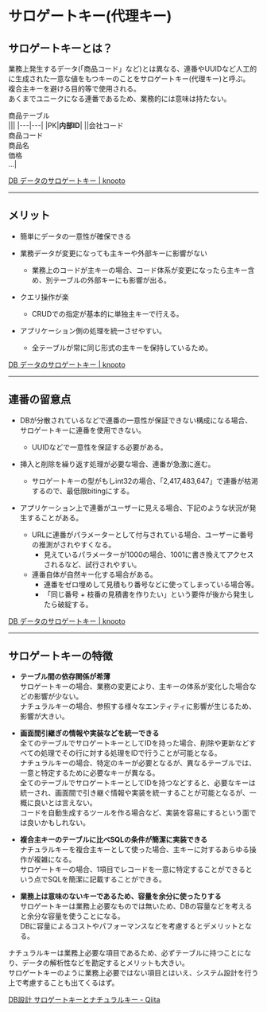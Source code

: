 # サロゲートキー(代理キー)

## サロゲートキーとは？

業務上発生するデータ(「商品コード」など)とは異なる、連番やUUIDなど人工的に生成された一意な値をもつキーのことをサロゲートキー(代理キー)と呼ぶ。  
複合主キーを避ける目的等で使用される。  
あくまでユニークになる連番であるため、業務的には意味は持たない。  

商品テーブル  
|||
|---|---|
|PK|**内部ID**|
||会社コード</br>商品コード</br>商品名</br>価格</br>...|

[DB データのサロゲートキー | knooto](https://knooto.info/software-design-surrogate-key/)  

---

## メリット

- 簡単にデータの一意性が確保できる  

- 業務データが変更になっても主キーや外部キーに影響がない  
  - 業務上のコードが主キーの場合、コード体系が変更になったら主キー含め、別テーブルの外部キーにも影響が出る。  

- クエリ操作が楽  
  - CRUDでの指定が基本的に単独主キーで行える。  

- アプリケーション側の処理を統一させやすい。  
  - 全テーブルが常に同じ形式の主キーを保持しているため。  

[DB データのサロゲートキー | knooto](https://knooto.info/software-design-surrogate-key/)  

---

## 連番の留意点

- DBが分散されているなどで連番の一意性が保証できない構成になる場合、サロゲートキーに連番を使用できない。  
  - UUIDなどで一意性を保証する必要がある。  

- 挿入と削除を繰り返す処理が必要な場合、連番が急激に進む。  
  - サロゲートキーの型がもしint32の場合、「2,417,483,647」で連番が枯渇するので、最低限bitingにする。  

- アプリケーション上で連番がユーザーに見える場合、下記のような状況が発生することがある。  
  - URLに連番がパラメーターとして付与されている場合、ユーザーに番号の推測がされやすくなる。  
    - 見えているパラメーターが1000の場合、1001に書き換えてアクセスされるなど、試行されやすい。  
  - 連番自体が自然キー化する場合がある。  
    - 連番をゼロ埋めして見積もり番号などに使ってしまっている場合等。  
    - 「同じ番号 + 枝番の見積書を作りたい」という要件が後から発生したら破綻する。  

[DB データのサロゲートキー | knooto](https://knooto.info/software-design-surrogate-key/)  

---

## サロゲートキーの特徴

- **テーブル間の依存関係が希薄**  
   サロゲートキーの場合、業務の変更により、主キーの体系が変化した場合などの影響が少ない。  
   ナチュラルキーの場合、参照する様々なエンティティに影響が生じるため、影響が大きい。  

- **画面間引継ぎの情報や実装などを統一できる**  
   全てのテーブルでサロゲートキーとしてIDを持った場合、削除や更新などすべての処理でその行に対する処理をIDで行うことが可能となる。  
   ナチュラルキーの場合、特定のキーが必要となるが、異なるテーブルでは、一意と特定するために必要なキーが異なる。  
   全てのテーブルでサロゲートキーとしてIDを持つなどすると、必要なキーは統一され、画面間で引き継ぐ情報や実装を統一することが可能となるが、一概に良いとは言えない。  
   コードを自動生成するツールを作る場合など、実装を容易にするという面では良いかもしれない。  

- **複合主キーのテーブルに比べSQLの条件が簡潔に実装できる**  
   ナチュラルキーを複合主キーとして使った場合、主キーに対するあらゆる操作が複雑になる。  
   サロゲートキーの場合、1項目でレコードを一意に特定することができるという点でSQLを簡潔に記載することができる。  

- **業務上は意味のないキーであるため、容量を余分に使ったりする**  
   サロゲートキーは業務上必要なものでは無いため、DBの容量などを考えると余分な容量を使うことになる。  
   DBに容量によるコストやパフォーマンスなどを考慮するとデメリットとなる。  

ナチュラルキーは業務上必要な項目であるため、必ずテーブルに持つことになり、データの解析性などを勘定するとメリットも大きい。  
サロゲートキーのように業務上必要ではない項目とはいえ、システム設計を行う上で考慮することも出てくるはず。  

[DB設計 サロゲートキーとナチュラルキー - Qiita](https://qiita.com/masapiko/items/05c393379c2eb42c86f5)  
